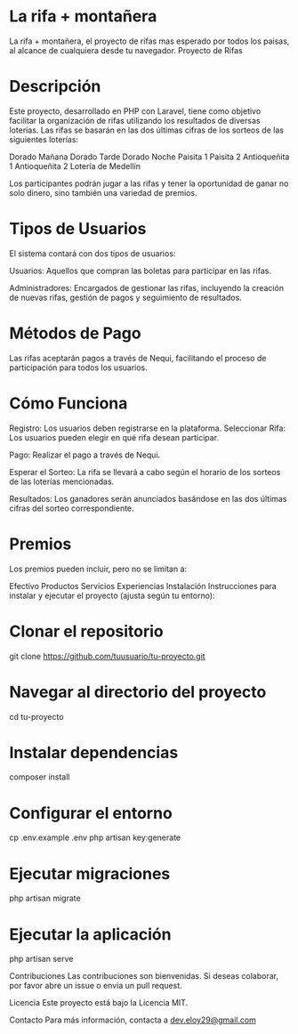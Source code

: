 # La rifa + montañera
La rifa + montañera, el proyecto de rifas mas esperado por todos los paisas, al alcance de cualquiera desde tu navegador.
Proyecto de Rifas

# Descripción
Este proyecto, desarrollado en PHP con Laravel, tiene como objetivo facilitar la organización de rifas utilizando los resultados de diversas loterías. Las rifas se basarán en las dos últimas cifras de los sorteos de las siguientes loterías:

Dorado Mañana
Dorado Tarde
Dorado Noche
Paisita 1
Paisita 2
Antioqueñita 1
Antioqueñita 2
Lotería de Medellín

Los participantes podrán jugar a las rifas y tener la oportunidad de ganar no solo dinero, sino también una variedad de premios.

# Tipos de Usuarios
El sistema contará con dos tipos de usuarios:

Usuarios: Aquellos que compran las boletas para participar en las rifas.

Administradores: Encargados de gestionar las rifas, incluyendo la creación de nuevas rifas, gestión de pagos y seguimiento de resultados.

# Métodos de Pago
Las rifas aceptarán pagos a través de Nequi, facilitando el proceso de participación para todos los usuarios.

# Cómo Funciona
Registro: Los usuarios deben registrarse en la plataforma.
Seleccionar Rifa: Los usuarios pueden elegir en qué rifa desean participar.

Pago: Realizar el pago a través de Nequi.

Esperar el Sorteo: La rifa se llevará a cabo según el horario de los sorteos de las loterías mencionadas.

Resultados: Los ganadores serán anunciados basándose en las dos últimas cifras del sorteo correspondiente.

# Premios
Los premios pueden incluir, pero no se limitan a:

Efectivo
Productos
Servicios
Experiencias
Instalación
Instrucciones para instalar y ejecutar el proyecto (ajusta según tu entorno):

# Clonar el repositorio
git clone https://github.com/tuusuario/tu-proyecto.git

# Navegar al directorio del proyecto
cd tu-proyecto

# Instalar dependencias
composer install

# Configurar el entorno
cp .env.example .env
php artisan key:generate

# Ejecutar migraciones
php artisan migrate

# Ejecutar la aplicación
php artisan serve

Contribuciones
Las contribuciones son bienvenidas. Si deseas colaborar, por favor abre un issue o envía un pull request.

Licencia
Este proyecto está bajo la Licencia MIT.

Contacto
Para más información, contacta a dev.eloy29@gmail.com 

